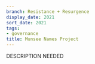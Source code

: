 ```yaml
---
branch: Resistance + Resurgence
display_date: 2021
sort_date: 2021
tags:
- governance
title: Munsee Names Project
---
```


DESCRIPTION NEEDED